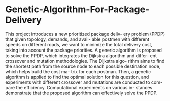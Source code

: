 # Genetic-Algorithm-For-Package-Delivery
This project introduces a new prioritized package deliv-
ery problem (PPDP) that given topology, demands, and avail-
able postmen with different speeds on different roads, we want
to minimize the total delivery cost, taking into account the
package priorities. A generic algorithm is proposed to solve
the PPDP, which integrates the Dijkstra algorithm and differ-
ent crossover and mutation methodologies. The Dijkstra algo-
rithm aims to find the shortest path from the source node to
each possible destination node, which helps build the cost ma-
trix for each postman. Then, a genetic algorithm is applied
to find the optimal solution for this question, and experiments
with different crossover and mutations are conducted to com-
pare the efficiency. Computational experiments on various in-
stances demonstrate that the proposed algorithm can effectively
solve the PPDP.
